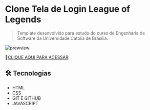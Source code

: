 # Clone Tela de Login League of Legends

> Template desenvolvido para estudo do curso de Engenharia de Software da Universidade Católia de Brasília.

![prewview](https://cdn.discordapp.com/attachments/976600914800566322/1040139553907953675/image.png)

🔗[CLIQUE AQUI PARA ACESSAR](https://henriquesalo.github.io/Clone-Tela-de-Login-League-Of-Legends/)

## 🛠 Tecnologias

  - HTML
  - CSS 
  - GIT E GITHUB 
  - JAVASCRIPT 

##
